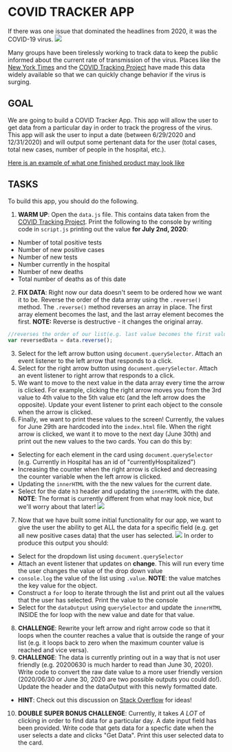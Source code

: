 COVID TRACKER APP
=================
If there was one issue that dominated the headlines from 2020, it was the COVID-19 virus. 
![](https://media.giphy.com/media/MCAFTO4btHOaiNRO1k/giphy.gif)  

Many groups have been tirelessly working to track data to keep the public informed about the current rate of transmission of the virus. Places like the [New York Times](https://www.nytimes.com/interactive/2020/us/coronavirus-us-cases.html) and the [COVID Tracking Project](https://covidtracking.com/) have made this data widely available so that we can quickly change behavior if the virus is surging.

GOAL
-----------
We are going to build a COVID Tracker App. This app will allow the user to get data from a particular day in order to track the progress of the virus. This app will ask the user to input a date (between 6/29/2020 and 12/31/2020) and will output some pertenant data for the user (total cases, total new cases, number of people in the hospital, etc.).

[Here is an example of what one finished product may look like](https://covid-app-exemplar.stevenlance1.repl.co/)

TASKS
-----------
To build this app, you should do the following.
1. **WARM UP**: Open the `data.js` file. This contains data taken from the [COVID Tracking Project](https://covidtracking.com/). Print the following to the console by writing code in `script.js` printing out the value **for July 2nd, 2020**: 
- Number of total positive tests
- Number of new positive cases
- Number of new tests
- Number currently in the hospital
- Number of new deaths
- Total number of deaths as of this date
2. **FIX DATA**: Right now our data doesn't seem to be ordered how we want it to be. Reverse the order of the data array using the `.reverse()` method. The `.reverse()` method reverses an array in place. The first array element becomes the last, and the last array element becomes the first. **NOTE:** Reverse is destructive - it changes the original array.
```javascript
//reverses the order of our list(e.g. last value becomes the first value)
var reversedData = data.reverse();
```
3. Select for the left arrow button using `document.querySelector`. Attach an event listener to the left arrow that responds to a click.
4. Select for the right arrow button using `document.querySelector`. Attach an event listener to right arrow that responds to a click.
5. We want to move to the next value in the data array every time the arrow is clicked. For example, clicking the right arrow moves you from the 3rd value to 4th value to the 5th value etc (and the left arrow does the opposite). Update your event listener to print each object to the console when the arrow is clicked.
6. Finally, we want to print these values to the screen! Currently, the values for June 29th are hardcoded into the `index.html` file. When the right arrow is clicked, we want it to move to the next day (June 30th) and print out the new values to the two cards. You can do this by:
- Selecting for each element in the card using `document.querySelector` (e.g. Currently in Hospital has an id of "currentlyHospitalized")
- Increasing the counter when the right arrow is clicked and decreasing the counter variable when the left arrow is clicked.
- Updating the `innerHTML` with the the new values for the current date.
- Select for the date `h3` header and updating the `innerHTML` with the date. **NOTE**: The format is currently different from what may look nice, but we'll worry about that later! 
![](https://media.giphy.com/media/JgfHwZfuCiCKMyysoQ/giphy.gif)
7. Now that we have built some initial functionality for our app, we want to give the user the ability to get ALL the data for a specific field (e.g. get all new positive cases data) that the user has selected.
![](https://media.giphy.com/media/0a1OlSSW6Pylp6z8B0/giphy.gif)
In order to produce this output you should:
- Select for the dropdown list using `document.querySelector`
- Attach an event listener that updates on **change**. This will run every time the user changes the value of the drop down value
- `console.log` the value of the list using `.value`. **NOTE**: the value matches the key value for the object.
- Construct a `for` loop to iterate through the list and print out all the values that the user has selected. Print the value to the console
- Select for the `dataOutput` using `querySelector` and update the `innerHTML` INSIDE the for loop with the new value and date for that value.
8. **CHALLENGE**: Rewrite your left arrow and right arrow code so that it loops when the counter reaches a value that is outside the range of your list (e.g. it loops back to zero when the maximum counter value is reached and vice versa).
9. **CHALLENGE**: The data is currently printing out in a way that is not user friendly (e.g. 20200630 is much harder to read than June 30, 2020). Write code to convert the raw date value to a more user friendly version (2020/06/30 or June 30, 2020 are two possible outputs you could do!). Update the header and the dataOutput with this newly formatted date.  
- **HINT**: Check out this discussion on [Stack Overflow](https://stackoverflow.com/questions/39495013/convert-mm-dd-yyyy-date-to-month-day-year) for ideas!
10. **DOUBLE SUPER BONUS CHALLENGE**: Currently, it takes *A LOT* of clicking in order to find data for a particular day. A date input field has been provided. Write code that gets data for a specfic date when the user selects a date and clicks "Get Data". Print this user selected data to the card.